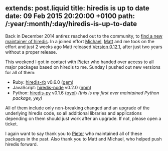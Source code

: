 extends: post.liquid
title: hiredis is up to date
date: 09 Feb 2015 20:20:00 +0100
path: /:year/:month/:day/hiredis-is-up-to-date
---

Back in December 2014 antirez reached out to the community, to [find a new maintainer of hiredis](https://github.com/redis/hiredis/issues/283).
In a joined effort [Michael][], [Matt][] and me took on the effort and
just 2 weeks ago Matt released [Version 0.12.1](https://github.com/redis/hiredis/releases/tag/v0.12.1),
after just two years without a proper release.

This weekend I got in contact with [Pieter][] who handed over access to all major packages based on hiredis to me.
Sunday I pushed out new versions for all of them:

* Ruby: [hiredis-rb](https://github.com/redis/hiredis-rb/) v0.6.0 ([gem](https://rubygems.org/gems/hiredis))
* JavaScript: [hiredis-node](https://github.com/redis/hiredis-node) v0.2.0 ([npm](https://www.npmjs.com/package/hiredis))
* Python: [hiredis-py](https://github.com/redis/hiredis-py) v0.1.6 ([pypi](https://pypi.python.org/pypi/hiredis/)) *(this is my first ever maintained Python package, yey)*

All of them include only non-breaking changed and an upgrade of the underlying hiredis code, so all additional libraries and applications depending on them should just work after an upgrade.
If not, please open a ticket.

I again want to say thank you to [Pieter][] who maintained all of these packages in the past.
Also thank you to Matt and Michael, who helped push hiredis forward.

[Michael]: https://github.com/michael-grunder
[Matt]: https://github.com/mattsta
[Pieter]: https://github.com/pietern]
